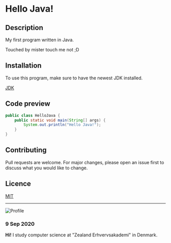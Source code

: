 # Hello Java!

## Description
My first program written in Java.

Touched by mister touch me not ;D

## Installation
To use this program, make sure to have the newest JDK installed.

[JDK](https://www.oracle.com/java/technologies/javase/javase-jdk8-downloads.html)

## Code preview

```java
public class HelloJava {
    public static void main(String[] args) {
        System.out.println("Hello Java!");
    }
}
```

## Contributing

Pull requests are welcome. For major changes, please open an issue first to discuss what you would like to change.

## Licence

[MIT](https://choosealicense.com/licenses/mit/)

---

![Profile](https://avatars0.githubusercontent.com/u/38241145?s=460&u=be4692ae7bcf3cb7caffd194fc729d829bddc9a2&v=4)

### 9 Sep 2020

**Hi!** I study computer science at "Zealand Erhvervsakademi" in Denmark.
